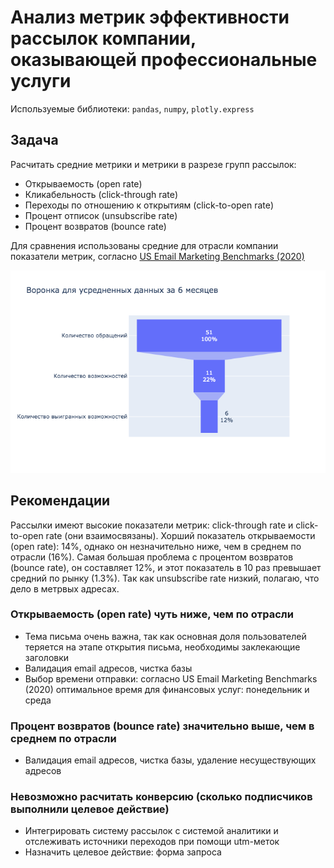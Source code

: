 # Анализ метрик эффективности рассылок компании, оказывающей профессиональные услуги

Используемые библиотеки: `pandas`, `numpy`, `plotly.express`

## Задача
Расчитать средние метрики и метрики в разрезе групп рассылок: 
- Открываемость (open rate)
- Кликабельность (click-through rate)
- Переходы по отношению к открытиям (click-to-open rate)
- Процент отписок (unsubscribe rate)
- Процент возвратов (bounce rate)

Для сравнения использованы средние для отрасли компании показатели метрик, согласно [US Email Marketing Benchmarks (2020)](https://www.campaignmonitor.com/resources/guides/us-email-marketing-benchmarks-2020-by-day-and-industry/)


![Воронка отправки, доставки, октрытий, переходов](<https://raw.githubusercontent.com/paraseusse/Analysis-of-conversions-from-RFP-via-site-to-won-opportunities/main/%D0%92%D0%B8%D0%B7%D1%83%D0%B0%D0%BB%D0%B8%D0%B7%D0%B0%D1%86%D0%B8%D0%B8/%D0%92%D0%BE%D1%80%D0%BE%D0%BD%D0%BA%D0%B0%20%D0%B4%D0%BB%D1%8F%20%D1%83%D1%81%D1%80%D0%B5%D0%BD%D0%B5%D0%BD%D0%BD%D1%8B%D1%85%20%D0%B4%D0%B0%D0%BD%D0%BD%D1%8B%D1%85%20%D0%B7%D0%B0%206%20%D0%BC%D0%B5%D1%81%D1%8F%D1%86%D0%B5%D0%B2.png?token=AMTEIGARISIQNHLOXYCUW3K7XZQN6>)

## Рекомендации

Рассылки имеют высокие показатели метрик: click-through rate и click-to-open rate (они взаимосвязаны).
Хорший показатель открываемости (open rate): 14%, однако он незначительно ниже, чем в среднем по отрасли (16%).
Самая большая проблема с процентом возвратов (bounce rate), он составляет 12%, и этот показатель в 10 раз превышает средний по рынку (1.3%). Так как unsubscribe rate низкий, полагаю, что дело в метрвых адресах.

### Открываемость (open rate) чуть ниже, чем по отрасли
- Тема письма очень важна, так как основная доля пользователей теряется на этапе открытия письма, необходимы заклекающие заголовки
- Валидация email адресов, чистка базы
- Выбор времени отправки: согласно US Email Marketing Benchmarks (2020) оптимальное время для финансовых услуг: понедельник и среда

### Процент возвратов (bounce rate) значительно выше, чем в среднем по отрасли
- Валидация email адресов, чистка базы, удаление несуществующих адресов

### Невозможно расчитать конверсию (сколько подписчиков выполнили целевое действие)
- Интегрировать систему рассылок с системой аналитики и отслеживать источники переходов при помощи utm-меток
- Назначить целевое действие: форма запроса
